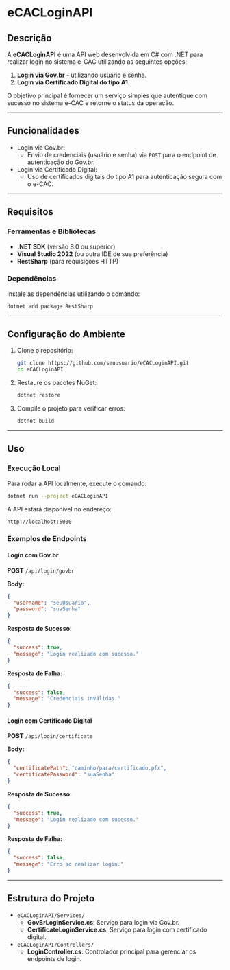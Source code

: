 
# eCACLoginAPI

## Descrição
A **eCACLoginAPI** é uma API web desenvolvida em C# com .NET para realizar login no sistema e-CAC utilizando as seguintes opções:

1. **Login via Gov.br** - utilizando usuário e senha.
2. **Login via Certificado Digital do tipo A1**.

O objetivo principal é fornecer um serviço simples que autentique com sucesso no sistema e-CAC e retorne o status da operação.

---

## Funcionalidades
- Login via Gov.br:
  - Envio de credenciais (usuário e senha) via `POST` para o endpoint de autenticação do Gov.br.
- Login via Certificado Digital:
  - Uso de certificados digitais do tipo A1 para autenticação segura com o e-CAC.

---

## Requisitos
### Ferramentas e Bibliotecas
- **.NET SDK** (versão 8.0 ou superior)
- **Visual Studio 2022** (ou outra IDE de sua preferência)
- **RestSharp** (para requisições HTTP)

### Dependências
Instale as dependências utilizando o comando:
```bash
dotnet add package RestSharp
```

---

## Configuração do Ambiente

1. Clone o repositório:
   ```bash
   git clone https://github.com/seuusuario/eCACLoginAPI.git
   cd eCACLoginAPI
   ```

2. Restaure os pacotes NuGet:
   ```bash
   dotnet restore
   ```

3. Compile o projeto para verificar erros:
   ```bash
   dotnet build
   ```

---

## Uso

### Execução Local
Para rodar a API localmente, execute o comando:
```bash
dotnet run --project eCACLoginAPI
```

A API estará disponível no endereço:
```
http://localhost:5000
```

### Exemplos de Endpoints

#### Login com Gov.br
**POST** `/api/login/govbr`

**Body:**
```json
{
  "username": "seuUsuario",
  "password": "suaSenha"
}
```

**Resposta de Sucesso:**
```json
{
  "success": true,
  "message": "Login realizado com sucesso."
}
```

**Resposta de Falha:**
```json
{
  "success": false,
  "message": "Credenciais inválidas."
}
```

#### Login com Certificado Digital
**POST** `/api/login/certificate`

**Body:**
```json
{
  "certificatePath": "caminho/para/certificado.pfx",
  "certificatePassword": "suaSenha"
}
```

**Resposta de Sucesso:**
```json
{
  "success": true,
  "message": "Login realizado com sucesso."
}
```

**Resposta de Falha:**
```json
{
  "success": false,
  "message": "Erro ao realizar login."
}
```

---

## Estrutura do Projeto

- `eCACLoginAPI/Services/`
  - **GovBrLoginService.cs**: Serviço para login via Gov.br.
  - **CertificateLoginService.cs**: Serviço para login com certificado digital.
- `eCACLoginAPI/Controllers/`
  - **LoginController.cs**: Controlador principal para gerenciar os endpoints de login.
